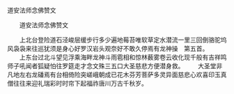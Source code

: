   道安法师念佛赞文
　　




　　道安法师念佛赞文

　　上北台登险道石泾峻层缓步行多少遍地莓苔唯软草定水潜流一里三回倒骆驼坞风袅袅来往巡犹须是身心好罗汉岩头观奈好不敢久停焉有龙神操　第五首。
　　上东台过北斗望见浮乘海畔龙神斗雨雹相和惊林薮雾卷云收化现千般有吉祥鸣师子吼闻者狐疑怕往罗筵走才念文殊三五口大圣慈悲方便潜身救。
　　大圣堂非凡地左右龙磻焉有台相倚险突嵯峨朝成已花木芬芳菩萨多灵异面慈悲心欢喜印玉真僧往往来迎礼瑞彩时时帘下起福祚唐川万古千秋岁。


